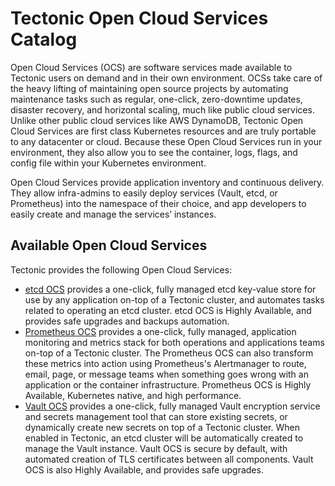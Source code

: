 # Tectonic Open Cloud Services Catalog

Open Cloud Services (OCS) are software services made available to Tectonic users on demand and in their own environment. OCSs take care of the heavy lifting of maintaining open source projects by automating maintenance tasks such as regular, one-click, zero-downtime updates, disaster recovery, and horizontal scaling, much like public cloud services. Unlike other public cloud services like AWS DynamoDB, Tectonic Open Cloud Services are first class Kubernetes resources and are truly portable to any datacenter or cloud. Because these Open Cloud Services run in your environment, they also allow you to see the container, logs, flags, and config file within your Kubernetes environment.

Open Cloud Services provide application inventory and continuous delivery. They allow infra-admins to easily deploy services (Vault,  etcd, or Prometheus) into the namespace of their choice, and app developers to easily create and manage the services’ instances.

## Available Open Cloud Services

Tectonic provides the following Open Cloud Services:

* [etcd OCS][etcd-ocs] provides a one-click, fully managed etcd key-value store for use by any application on-top of a Tectonic cluster, and automates tasks related to operating an etcd cluster.
  etcd OCS is Highly Available, and provides safe upgrades and backups automation.
* [Prometheus OCS][prom-ocs] provides a one-click, fully managed, application monitoring and metrics stack for both operations and applications teams on-top of a Tectonic cluster. The Prometheus OCS can also transform these metrics into action using Prometheus's Alertmanager to route, email, page, or message teams when something goes wrong with an application or the container infrastructure.
Prometheus OCS is Highly Available, Kubernetes native, and high performance.
* [Vault OCS][vault-ocs] provides a one-click, fully managed Vault encryption service and secrets management tool that can store existing secrets, or dynamically create new secrets on top of a Tectonic cluster. When enabled in Tectonic, an etcd cluster will be automatically created to manage the Vault instance.
  Vault OCS is secure by default, with automated creation of TLS certificates between all components. Vault OCS is also Highly Available, and provides safe upgrades.

[etcd-ocs]: etcd-ocs.md
[prom-ocs]: prom-ocs.md
[vault-ocs]: vault-ocs.md
